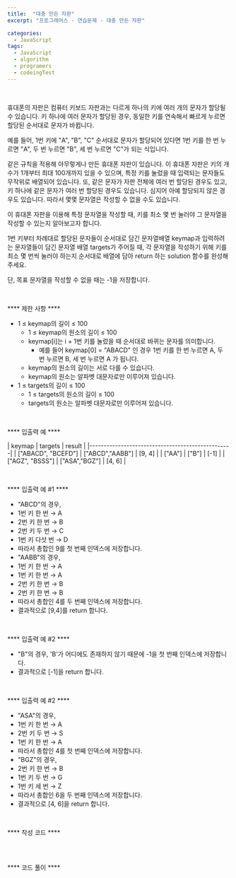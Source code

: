 ```yaml
---
title:  "대충 만든 자판"
excerpt: "프로그래머스 - 연습문제 - 대충 만든 자판"

categories:
  - JavaScript
tags: 
  - JavaScript
  - algorithm 
  - programers
  - codeingTest
---
```


<br/>

휴대폰의 자판은 컴퓨터 키보드 자판과는 다르게 하나의 키에 여러 개의 문자가 할당될 수 있습니다. 키 하나에 여러 문자가 할당된 경우, 동일한 키를 연속해서 빠르게 누르면 할당된 순서대로 문자가 바뀝니다.

예를 들어, 1번 키에 "A", "B", "C" 순서대로 문자가 할당되어 있다면 1번 키를 한 번 누르면 "A", 두 번 누르면 "B", 세 번 누르면 "C"가 되는 식입니다.

같은 규칙을 적용해 아무렇게나 만든 휴대폰 자판이 있습니다. 이 휴대폰 자판은 키의 개수가 1개부터 최대 100개까지 있을 수 있으며, 특정 키를 눌렀을 때 입력되는 문자들도 무작위로 배열되어 있습니다. 또, 같은 문자가 자판 전체에 여러 번 할당된 경우도 있고, 키 하나에 같은 문자가 여러 번 할당된 경우도 있습니다. 심지어 아예 할당되지 않은 경우도 있습니다. 따라서 몇몇 문자열은 작성할 수 없을 수도 있습니다.

이 휴대폰 자판을 이용해 특정 문자열을 작성할 때, 키를 최소 몇 번 눌러야 그 문자열을 작성할 수 있는지 알아보고자 합니다.

1번 키부터 차례대로 할당된 문자들이 순서대로 담긴 문자열배열 keymap과 입력하려는 문자열들이 담긴 문자열 배열 targets가 주어질 때, 각 문자열을 작성하기 위해 키를 최소 몇 번씩 눌러야 하는지 순서대로 배열에 담아 return 하는 solution 함수를 완성해 주세요.

단, 목표 문자열을 작성할 수 없을 때는 -1을 저장합니다.

<br/>

 **** 제한 사항 ****

  * 1 ≤ keymap의 길이 ≤ 100
    * 1 ≤ keymap의 원소의 길이 ≤ 100
    * keymap[i]는 i + 1번 키를 눌렀을 때 순서대로 바뀌는 문자를 의미합니다.
      * 예를 들어 keymap[0] = "ABACD" 인 경우 1번 키를 한 번 누르면 A, 두 번 누르면 B, 세 번 누르면 A 가 됩니다.
    * keymap의 원소의 길이는 서로 다를 수 있습니다.
    * keymap의 원소는 알파벳 대문자로만 이루어져 있습니다.
  * 1 ≤ targets의 길이 ≤ 100
    * 1 ≤ targets의 원소의 길이 ≤ 100
    * targets의 원소는 알파벳 대문자로만 이루어져 있습니다.

<br/>

 **** 입출력 예 ****

| keymap             |	    targets    |  result	 | 
|--------------------------------------------------|
| ["ABACD", "BCEFD"] | ["ABCD","AABB"] |	[9, 4] 	 |
| ["AA"]		         | ["B"]           |  [-1]     | 
| ["AGZ", "BSSS"]		 | ["ASA","BGZ"]   |  [4, 6]   |  



<br/>

 **** 입출력 예 #1 ****

 * "ABCD"의 경우,
 * 1번 키 한 번 → A
 * 2번 키 한 번 → B
 * 2번 키 두 번 → C
 * 1번 키 다섯 번 → D
 * 따라서 총합인 9를 첫 번째 인덱스에 저장합니다.
 * "AABB"의 경우,
 * 1번 키 한 번 → A
 * 1번 키 한 번 → A
 * 2번 키 한 번 → B
 * 2번 키 한 번 → B
 * 따라서 총합인 4를 두 번째 인덱스에 저장합니다.
 * 결과적으로 [9,4]를 return 합니다.


<br/>



 **** 입출력 예 #2 ****

 * "B"의 경우, 'B'가 어디에도 존재하지 않기 때문에 -1을 첫 번째 인덱스에 저장합니다.
 * 결과적으로 [-1]을 return 합니다.

<br/>


  **** 입출력 예 #2 ****

 * "ASA"의 경우,
 * 1번 키 한 번 → A
 * 2번 키 두 번 → S
 * 1번 키 한 번 → A
 * 따라서 총합인 4를 첫 번째 인덱스에 저장합니다.
 * "BGZ"의 경우,
 * 2번 키 한 번 → B
 * 1번 키 두 번 → G
 * 1번 키 세 번 → Z
 * 따라서 총합인 6을 두 번째 인덱스에 저장합니다.
 * 결과적으로 [4, 6]을 return 합니다.


<br/>

 **** 작성 코드 ****


 ```javascript

 ```


 <br/>

  **** 코드 풀이 ****